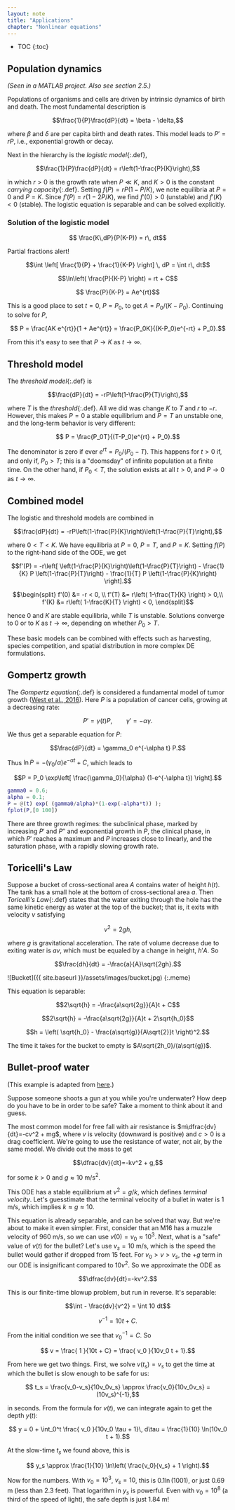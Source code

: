 ```yaml
---
layout: note
title: "Applications"
chapter: "Nonlinear equations"
---
```

* TOC
{:toc}

## Population dynamics

*(Seen in a MATLAB project. Also see section 2.5.)*

Populations of organisms and cells are driven by intrinsic dynamics of birth and death. The most fundamental description is

$$\frac{1}{P}\frac{dP}{dt} = \beta - \delta,$$

where $\beta$ and $\delta$ are per capita birth and death rates. This model leads to $P'=rP$, i.e., exponential growth or decay.

Next in the hierarchy is the *logistic model*{:.def},

$$\frac{1}{P}\frac{dP}{dt} = r\left(1-\frac{P}{K}\right),$$ 

in which $r>0$ is the growth rate when $P\ll K$, and $K>0$ is the constant *carrying capacity*{:.def}. Setting $f(P)=rP(1-P/K)$, we note equilibria at $P=0$ and $P=K$. Since $f'(P) = r(1-2P/K)$, we find $f'(0)>0$ (unstable) and $f'(K)<0$ (stable). The logistic equation is separable and can be solved explicitly.

### Solution of the logistic model

$$ \frac{K\,dP}{P(K-P)} = r\, dt$$

Partial fractions alert!

$$\int \left[ \frac{1}{P} + \frac{1}{K-P} \right] \, dP = \int r\, dt$$

$$\ln\left( \frac{P}{K-P} \right) = rt + C$$ 

$$ \frac{P}{K-P}  = Ae^{rt}$$

This is a good place to set $t=0$, $P=P_0$, to get $A=P_0/(K-P_0)$. Continuing to solve for $P$,

$$ P = \frac{AK e^{rt}}{1 + Ae^{rt}} = \frac{P_0K}{(K-P_0)e^{-rt} + P_0}.$$

From this it's easy to see that $P\to K$ as $t\to\infty$.

## Threshold model

The *threshold model*{:.def} is 

$$\frac{dP}{dt} = -rP\left(1-\frac{P}{T}\right),$$ 

where $T$ is the *threshold*{:.def}. All we did was change $K$ to $T$ and $r$ to $-r$. However, this makes $P=0$ a stable equilibrium and $P=T$ an unstable one, and the long-term behavior is very different:

$$ P = \frac{P_0T}{(T-P_0)e^{rt} + P_0}.$$

The denominator is zero if ever $e^{rt}=P_0/(P_0-T)$. This happens for $t>0$ if, and only if, $P_0>T$; this is a "doomsday" of infinite population at a finite time. On the other hand, if $P_0<T$, the solution exists at all $t>0$, and $P\to 0$ as $t\to\infty$. 

## Combined model

The logistic and threshold models are combined in

$$\frac{dP}{dt} = -rP\left(1-\frac{P}{K}\right)\left(1-\frac{P}{T}\right),$$

where $0<T<K$. We have equilibria at $P=0$, $P=T$, and $P=K$. Setting $f(P)$ to the right-hand side of the ODE, we get

$$f'(P) = -r\left[ \left(1-\frac{P}{K}\right)\left(1-\frac{P}{T}\right) - \frac{1}{K} P \left(1-\frac{P}{T}\right) - \frac{1}{T} P \left(1-\frac{P}{K}\right) \right].$$

$$\begin{split}
f'(0) &= -r < 0, \\
f'(T) &= r\left( 1-\frac{T}{K} \right) > 0,\\
f'(K) &= r\left( 1-\frac{K}{T} \right) < 0,
\end{split}$$

hence $0$ and $K$ are stable equilibria, while $T$ is unstable. Solutions converge to $0$ or to $K$ as $t\to\infty$, depending on whether $P_0>T$. 

These basic models can be combined with effects such as harvesting, species competition, and spatial distribution in more complex DE formulations. 

## Gompertz growth

The *Gompertz equation*{:.def} is considered a fundamental model of tumor growth ([West et al., 2016](http://epubs.siam.org.udel.idm.oclc.org/doi/abs/10.1137/15M1044825)). Here $P$ is a population of cancer cells, growing at a decreasing rate:

$$P' = \gamma(t) P, \qquad \gamma' = -\alpha \gamma.$$

We thus get a separable equation for $P$:

$$\frac{dP}{dt} = \gamma_0 e^{-\alpha t} P.$$

Thus $\ln P = -(\gamma_0/\alpha) e^{-\alpha t} + C$, which leads to

$$P = P_0 \exp\left[ \frac{\gamma_0}{\alpha} (1-e^{-\alpha t}) \right].$$

~~~matlab
gamma0 = 0.6;
alpha = 0.1;
P = @(t) exp( (gamma0/alpha)*(1-exp(-alpha*t)) );
fplot(P,[0 100])
~~~

There are three growth regimes: the subclinical phase, marked by increasing $P'$ and $P''$ and exponential growth in $P$, the clinical phase, in which $P'$ reaches a maximum and $P$ increases close to linearly, and the saturation phase, with a rapidly slowing growth rate. 

## Toricelli's Law

Suppose a bucket of cross-sectional area $A$ contains water of height $h(t)$. The tank has a small hole at the bottom of cross-sectional area $a$. Then *Toricelli's Law*{:.def} states that the water exiting through the hole has the same kinetic energy as water at the top of the bucket; that is, it exits with velocity $v$ satisfying

$$v^2=2gh,$$

where $g$ is gravitational acceleration. The rate of volume decrease due to exiting water is $av$, which must be equaled by a change in height, $h'A$. So

$$\frac{dh}{dt} = -\frac{a}{A}\sqrt{2gh}.$$

![Bucket]({{ site.baseurl }}/assets/images/bucket.jpg)
{:.meme}


This equation is separable:

$$2\sqrt{h} = -\frac{a\sqrt{2g}}{A}t + C$$ 

$$2\sqrt{h} = -\frac{a\sqrt{2g}}{A}t + 2\sqrt{h_0}$$

$$h = \left( \sqrt{h_0} - \frac{a\sqrt{g}}{A\sqrt{2}}t  \right)^2.$$

The time it takes for the bucket to empty is $A\sqrt{2h_0}/(a\sqrt{g})$.  

## Bullet-proof water

(This example is adapted from [here](https://sinews.siam.org/Details-Page/slings-bullets-blow-up-and-linearity).)

Suppose someone shoots a gun at you while you're underwater? How deep do you have to be in order to be safe? Take a moment to think about it and guess.

The most common model for free fall with air resistance is $m\dfrac{dv}{dt}=-cv^2 + mg$, where $v$ is velocity (downward is positive) and $c>0$ is a drag coefficient. We're going to use the resistance of water, not air, by the same model. We divide out the mass to get

$$\dfrac{dv}{dt}=-kv^2 + g,$$

for some $k>0$ and $g\approx 10$ m/s$^2$.

This ODE has a stable equilibrium at $v^2=g/k$, which defines *terminal velocity*. Let's guesstimate that the terminal velocity of a bullet in water is 1 m/s, which implies $k\approx g \approx 10$.

This equation is already separable, and can be solved that way. But we're about to make it even simpler. First, consider that an M16 has a muzzle velocity of 960 m/s, so we can use $v(0)=v_0\approx 10^3$. Next, what is a "safe" value of $v(t)$ for the bullet?  Let's use $v_s=10$ m/s, which is the speed the bullet would gather if dropped from 15 feet. For $v_0>v>v_s$, the $+g$ term in our ODE is insignificant compared to $10v^2$. So we approximate the ODE as

$$\dfrac{dv}{dt}=-kv^2.$$

This is our finite-time blowup problem, but run in reverse. It's separable:

$$\int - \frac{dv}{v^2} = \int 10 dt$$

$$ v^{-1} = 10t + C. $$

From the initial condition we see that $v_0^{-1}=C$. So

$$ v = \frac{ 1 }{10t + C} = \frac{ v_0 }{10v_0 t + 1}.$$

From here we get two things. First, we solve $v(t_s)=v_s$ to get the time at which the bullet is slow enough to be safe for us:


$$ t_s = \frac{v_0-v_s}{10v_0v_s} \approx \frac{v_0}{10v_0v_s} = (10v_s)^{-1},$$

in seconds. From the formula for $v(t)$, we can integrate again to get the depth $y(t)$:

$$ y = 0 + \int_0^t \frac{ v_0 }{10v_0 \tau + 1}\, d\tau = \frac{1}{10} \ln(10v_0 t + 1).$$

At the slow-time $t_s$ we found above, this is

$$ y_s \approx \frac{1}{10} \ln\left( \frac{v_0}{v_s} + 1 \right).$$

Now for the numbers. With $v_0=10^3$, $v_s=10$, this is $0.1\ln(1001)$, or just $0.69$ m (less than $2.3$ feet). That logarithm in $y_s$ is powerful. Even with $v_0=10^8$ (a third of the speed of light), the safe depth is just 1.84 m! 
